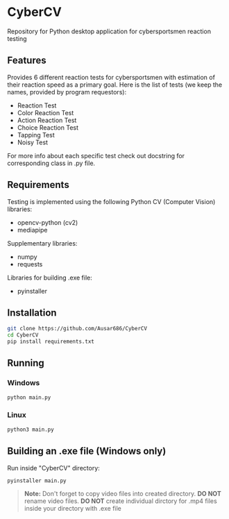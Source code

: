 # CyberCV
Repository for Python desktop application for cybersportsmen reaction testing

## Features
Provides 6 different reaction tests for cybersportsmen with estimation of their reaction speed as a primary goal.
Here is the list of tests (we keep the names, provided by program requestors):
- Reaction Test
- Color Reaction Test
- Action Reaction Test
- Choice Reaction Test
- Tapping Test
- Noisy Test

For more info about each specific test check out docstring for corresponding class in .py file.

## Requirements
Testing is implemented using the following Python CV (Computer Vision) libraries:
- opencv-python (cv2)
- mediapipe

Supplementary libraries:
- numpy
- requests

Libraries for building .exe file:
- pyinstaller

## Installation
```bash
git clone https://github.com/Ausar686/CyberCV
cd CyberCV
pip install requirements.txt
```

## Running
### Windows
```bash
python main.py
```

### Linux
```bash
python3 main.py
```

## Building an .exe file (Windows only)
Run inside "CyberCV" directory: 
```bash
pyinstaller main.py
```

> **Note:** Don't forget to copy video files into created directory.
**DO NOT** rename video files.
**DO NOT** create individual dirctory for .mp4 files inside your directory with .exe file
